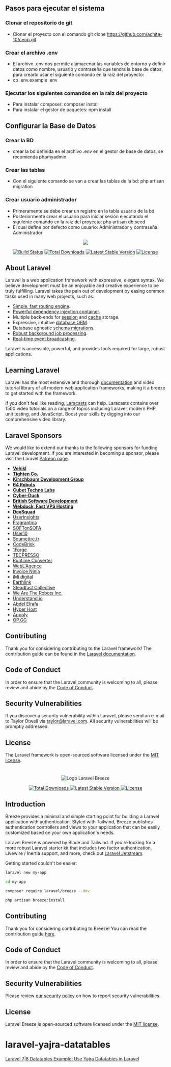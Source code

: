## Pasos para ejecutar el sistema

### Clonar el repositorio de git
- Clonar el proyecto con el comando git clone https://github.com/achita-10/ceop.git

### Crear el archivo .env
- El archivo .env nos permite alamacenar las variables de entorno y definir datos como nombre, usuario y contraseña que tendra la base de datos, para crearlo usar el siguiente comando en la raiz del proyecto: 
- cp .env.example .env

### Ejecutar los siguientes comandos en la raiz del proyecto 
- Para instalar composer: composer install
- Para instalar el gestor de paquetes: npm install

## Configurar la Base de Datos

### Crear la BD
- crear la bd definida en el archivo .env en el gestor de base de datos, se recomienda phpmyadmin

### Crear las tablas
- Con el siguiente comando se van a crear las tablas de la bd: php artisan migration

### Crear usuario administrador
- Primeramente se debe crear un registro en la tabla usuario de la bd
- Posteriormente crear el usuario para iniciar sesión ejecutando el siguiente comando en la raiz del proyecto: php artisan db:seed
- El cual define por defecto como usuario: Administrador y contraseña: Administrador

<p align="center"><img src="https://laravel.com/assets/img/components/logo-laravel.svg"></p>

<p align="center">
<a href="https://travis-ci.org/laravel/framework"><img src="https://travis-ci.org/laravel/framework.svg" alt="Build Status"></a>
<a href="https://packagist.org/packages/laravel/framework"><img src="https://poser.pugx.org/laravel/framework/d/total.svg" alt="Total Downloads"></a>
<a href="https://packagist.org/packages/laravel/framework"><img src="https://poser.pugx.org/laravel/framework/v/stable.svg" alt="Latest Stable Version"></a>
<a href="https://packagist.org/packages/laravel/framework"><img src="https://poser.pugx.org/laravel/framework/license.svg" alt="License"></a>
</p>

## About Laravel

Laravel is a web application framework with expressive, elegant syntax. We believe development must be an enjoyable and creative experience to be truly fulfilling. Laravel takes the pain out of development by easing common tasks used in many web projects, such as:

- [Simple, fast routing engine](https://laravel.com/docs/routing).
- [Powerful dependency injection container](https://laravel.com/docs/container).
- Multiple back-ends for [session](https://laravel.com/docs/session) and [cache](https://laravel.com/docs/cache) storage.
- Expressive, intuitive [database ORM](https://laravel.com/docs/eloquent).
- Database agnostic [schema migrations](https://laravel.com/docs/migrations).
- [Robust background job processing](https://laravel.com/docs/queues).
- [Real-time event broadcasting](https://laravel.com/docs/broadcasting).

Laravel is accessible, powerful, and provides tools required for large, robust applications.

## Learning Laravel

Laravel has the most extensive and thorough [documentation](https://laravel.com/docs) and video tutorial library of all modern web application frameworks, making it a breeze to get started with the framework.

If you don't feel like reading, [Laracasts](https://laracasts.com) can help. Laracasts contains over 1500 video tutorials on a range of topics including Laravel, modern PHP, unit testing, and JavaScript. Boost your skills by digging into our comprehensive video library.

## Laravel Sponsors

We would like to extend our thanks to the following sponsors for funding Laravel development. If you are interested in becoming a sponsor, please visit the Laravel [Patreon page](https://patreon.com/taylorotwell).

- **[Vehikl](https://vehikl.com/)**
- **[Tighten Co.](https://tighten.co)**
- **[Kirschbaum Development Group](https://kirschbaumdevelopment.com)**
- **[64 Robots](https://64robots.com)**
- **[Cubet Techno Labs](https://cubettech.com)**
- **[Cyber-Duck](https://cyber-duck.co.uk)**
- **[British Software Development](https://www.britishsoftware.co)**
- **[Webdock, Fast VPS Hosting](https://www.webdock.io/en)**
- **[DevSquad](https://devsquad.com)**
- [UserInsights](https://userinsights.com)
- [Fragrantica](https://www.fragrantica.com)
- [SOFTonSOFA](https://softonsofa.com/)
- [User10](https://user10.com)
- [Soumettre.fr](https://soumettre.fr/)
- [CodeBrisk](https://codebrisk.com)
- [1Forge](https://1forge.com)
- [TECPRESSO](https://tecpresso.co.jp/)
- [Runtime Converter](http://runtimeconverter.com/)
- [WebL'Agence](https://weblagence.com/)
- [Invoice Ninja](https://www.invoiceninja.com)
- [iMi digital](https://www.imi-digital.de/)
- [Earthlink](https://www.earthlink.ro/)
- [Steadfast Collective](https://steadfastcollective.com/)
- [We Are The Robots Inc.](https://watr.mx/)
- [Understand.io](https://www.understand.io/)
- [Abdel Elrafa](https://abdelelrafa.com)
- [Hyper Host](https://hyper.host)
- [Appoly](https://www.appoly.co.uk)
- [OP.GG](https://op.gg)

## Contributing

Thank you for considering contributing to the Laravel framework! The contribution guide can be found in the [Laravel documentation](https://laravel.com/docs/contributions).

## Code of Conduct

In order to ensure that the Laravel community is welcoming to all, please review and abide by the [Code of Conduct](https://laravel.com/docs/contributions#code-of-conduct).

## Security Vulnerabilities

If you discover a security vulnerability within Laravel, please send an e-mail to Taylor Otwell via [taylor@laravel.com](mailto:taylor@laravel.com). All security vulnerabilities will be promptly addressed.

## License

The Laravel framework is open-sourced software licensed under the [MIT license](https://opensource.org/licenses/MIT).
#

<p align="center"><img src="/art/logo.svg" alt="Logo Laravel Breeze"></p>

<p align="center">
    <a href="https://packagist.org/packages/laravel/breeze">
        <img src="https://img.shields.io/packagist/dt/laravel/breeze" alt="Total Downloads">
    </a>
    <a href="https://packagist.org/packages/laravel/breeze">
        <img src="https://img.shields.io/packagist/v/laravel/breeze" alt="Latest Stable Version">
    </a>
    <a href="https://packagist.org/packages/laravel/breeze">
        <img src="https://img.shields.io/packagist/l/laravel/breeze" alt="License">
    </a>
</p>

## Introduction

Breeze provides a minimal and simple starting point for building a Laravel application with authentication. Styled with Tailwind, Breeze publishes authentication controllers and views to your application that can be easily customized based on your own application's needs.

Laravel Breeze is powered by Blade and Tailwind. If you're looking for a more robust Laravel starter kit that includes two factor authentication, Livewire / Inertia support, and more, check out [Laravel Jetstream](https://jetstream.laravel.com).

Getting started couldn't be easier:

```bash
laravel new my-app

cd my-app

composer require laravel/breeze --dev

php artisan breeze:install
```

## Contributing

Thank you for considering contributing to Breeze! You can read the contribution guide [here](.github/CONTRIBUTING.md).

## Code of Conduct

In order to ensure that the Laravel community is welcoming to all, please review and abide by the [Code of Conduct](https://laravel.com/docs/contributions#code-of-conduct).

## Security Vulnerabilities

Please review [our security policy](https://github.com/laravel/breeze/security/policy) on how to report security vulnerabilities.

## License

Laravel Breeze is open-sourced software licensed under the [MIT license](LICENSE.md).

# laravel-yajra-datatables

[Laravel 7|8 Datatables Example: Use Yajra Datatables in Laravel](https://www.positronx.io/laravel-datatables-example/)
